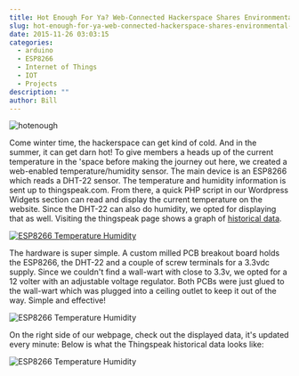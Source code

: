 ```yaml
---
title: Hot Enough For Ya? Web-Connected Hackerspace Shares Environmental Conditions
slug: hot-enough-for-ya-web-connected-hackerspace-shares-environmental-conditions
date: 2015-11-26 03:03:15
categories:
  - arduino
  - ESP8266
  - Internet of Things
  - IOT
  - Projects
description: ""
author: Bill
---
```


![hotenough](/uploads/2015/11/hotenough.jpg)

Come winter time, the hackerspace can get kind of cold. And in the summer, it can get darn hot! To give members a heads up of the current temperature in the 'space before making the journey out here, we created a web-enabled temperature/humidity sensor. The main device is an ESP8266 which reads a DHT-22 sensor. The temperature and humidity information is sent up to thingspeak.com. From there, a quick PHP script in our Wordpress Widgets section can read and display the current temperature on the website. Since the DHT-22 can also do humidity, we opted for displaying that as well. Visiting the thingspeak page shows a graph of [historical data](https://thingspeak.com/channels/66724/).

[![ESP8266 Temperature Humidity](/uploads/2015/11/2015-11-25-19.05.33-1024x768.jpg)](/uploads/2015/11/2015-11-25-19.05.33.jpg)

The hardware is super simple. A custom milled PCB breakout board holds the ESP8266, the DHT-22 and a couple of screw terminals for a 3.3vdc supply. Since we couldn't find a wall-wart with close to 3.3v, we opted for a 12 volter with an adjustable voltage regulator. Both PCBs were just glued to the wall-wart which was plugged into a ceiling outlet to keep it out of the way. Simple and effective!

![ESP8266 Temperature Humidity](/uploads/2015/11/temp-disp.png)

On the right side of our webpage, check out the displayed data, it's updated every minute: Below is what the Thingspeak historical data looks like:

![ESP8266 Temperature Humidity](/uploads/2015/11/temp-graph.png)

